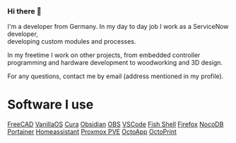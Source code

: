 ### Hi there 👋

I'm a developer from Germany.
In my day to day job I work as a ServiceNow developer,  
developing custom modules and processes.

In my freetime I work on other projects, from embedded controller programming and hardware development to woodworking and 3D design.

For any questions, contact me by email (address mentioned in my profile).

# Software I use

[FreeCAD](https://www.freecad.org/)
[VanillaOS](https://vanillaos.org/)
[Cura](https://ultimaker.com/software/ultimaker-cura/)
[Obsidian](https://obsidian.md/)
[OBS](https://obsproject.com/)
[VSCode](https://code.visualstudio.com/)
[Fish Shell](https://fishshell.com/)
[Firefox](https://www.mozilla.org/)
[NocoDB](https://nocodb.com/)
[Portainer](https://www.portainer.io/)
[Homeassistant](https://www.home-assistant.io/)
[Proxmox PVE](https://www.proxmox.com/de)
[OctoApp](https://play.google.com/store/apps/details?id=de.crysxd.octoapp)
[OctoPrint](https://octoprint.org/)

<!--
**hibatos/hibatos** is a ✨ _special_ ✨ repository because its `README.md` (this file) appears on your GitHub profile.

Here are some ideas to get you started:

- 🔭 I’m currently working on ...
- 🌱 I’m currently learning ...
- 👯 I’m looking to collaborate on ...
- 🤔 I’m looking for help with ...
- 💬 Ask me about ...
- 📫 How to reach me: ...
- 😄 Pronouns: ...
- ⚡ Fun fact: ...
-->

